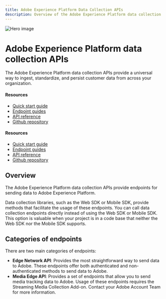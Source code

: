```yaml
---
title: Adobe Experience Platform Data Collection APIs
description: Overview of the Adobe Experience Platform data collection APIs.
---
```


<HeroSimple slots="image, heading, text" background="rgb(154, 23, 34)"/>

![Hero image](assets/platform-hero.png)

# Adobe Experience Platform data collection APIs

The Adobe Experience Platform data collection APIs provide a universal way to ingest, standardize, and persist customer data from across your organization.

<Resources slots="heading, links"/>

#### Resources

* [Quick start guide](getting-started/index.md)
* [Endpoint guides](endpoints/index.md)
* [API reference](api/index.md)
* [Github repository](https://github.com/AdobeDocs/data-collection-apis)


<Resources slots="heading, links"/>

#### Resources

* [Quick start guide](getting-started/index.md)
* [Endpoint guides](endpoints/index.md)
* [API reference](https://github.com/AdobeDocs/data-collection-apis)
* [Github repository](https://github.com/AdobeDocs/data-collection-apis)

## Overview

The Adobe Experience Platform data collection APIs provide endpoints for sending data to Adobe Experience Platform.

Data collection libraries, such as the Web SDK or Mobile SDK, provide methods that facilitate the usage of these endpoints. You can call data collection endpoints directly instead of using the Web SDK or Mobile SDK. This option is valuable when your project is in a code base that neither the Web SDK nor the Mobile SDK supports.

## Categories of endpoints

There are two main categories of endpoints:

* **Edge Network API**: Provides the most straightforward way to send data to Adobe. These endpoints offer both authenticated and non-authenticated methods to send data to Adobe.
* **Media Edge API**: Provides a set of endpoints that allow you to send media tracking data to Adobe. Usage of these endpoints requires the Streaming Media Collection Add-on. Contact your Adobe Account Team for more information.

